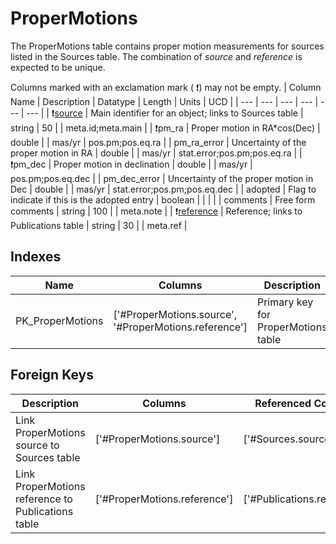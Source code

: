 # ProperMotions
The ProperMotions table contains proper motion measurements for sources listed in the Sources table. The combination of *source* and *reference* is expected to be unique.


Columns marked with an exclamation mark ( :exclamation:) may not be empty.
| Column Name | Description | Datatype | Length | Units  | UCD |
| --- | --- | --- | --- | --- | --- |
| :exclamation:<u>source</u> | Main identifier for an object; links to Sources table | string | 50 |  | meta.id;meta.main  |
| :exclamation:pm_ra | Proper motion in RA*cos(Dec) | double |  | mas/yr | pos.pm;pos.eq.ra  |
| pm_ra_error | Uncertainty of the proper motion in RA | double |  | mas/yr | stat.error;pos.pm;pos.eq.ra  |
| :exclamation:pm_dec | Proper motion in declination | double |  | mas/yr | pos.pm;pos.eq.dec  |
| pm_dec_error | Uncertainty of the proper motion in Dec | double |  | mas/yr | stat.error;pos.pm;pos.eq.dec  |
| adopted | Flag to indicate if this is the adopted entry | boolean |  |  |   |
| comments | Free form comments | string | 100 |  | meta.note  |
| :exclamation:<u>reference</u> | Reference; links to Publications table | string | 30 |  | meta.ref  |

## Indexes
| Name | Columns | Description |
| --- | --- | --- |
| PK_ProperMotions | ['#ProperMotions.source', '#ProperMotions.reference'] | Primary key for ProperMotions table |

## Foreign Keys
| Description | Columns | Referenced Columns |
| --- | --- | --- |
| Link ProperMotions source to Sources table | ['#ProperMotions.source'] | ['#Sources.source'] |
| Link ProperMotions reference to Publications table | ['#ProperMotions.reference'] | ['#Publications.reference'] |
